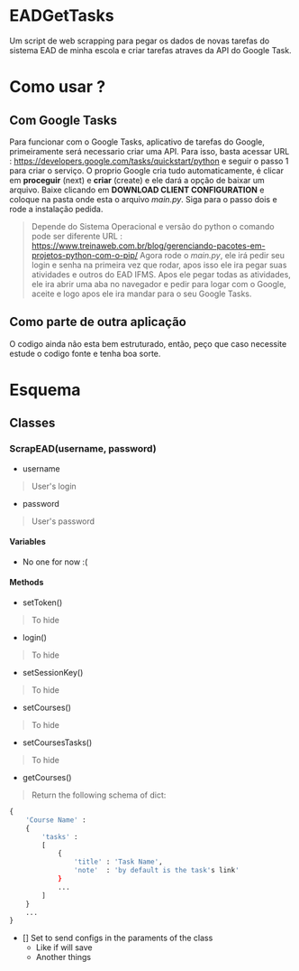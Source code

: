 # EADGetTasks
Um script de web scrapping para pegar os dados de novas tarefas do sistema EAD de minha escola e criar tarefas atraves da API do Google Task.


# Como usar ?
## Com Google Tasks
Para funcionar com o Google Tasks, aplicativo de tarefas do Google, primeiramente será necessario criar uma API. 
Para isso, basta acessar URL : https://developers.google.com/tasks/quickstart/python e seguir o passo 1 para criar o serviço. O proprio Google cria tudo automaticamente, é clicar em **proceguir** (next) e **criar** (create) e ele dará a opção de baixar um arquivo. Baixe clicando em **DOWNLOAD CLIENT CONFIGURATION** e coloque na pasta onde esta o arquivo *main.py*.
Siga para o passo dois e rode a instalação pedida.
> Depende do Sistema Operacional e versão do python o comando pode ser diferente URL : https://www.treinaweb.com.br/blog/gerenciando-pacotes-em-projetos-python-com-o-pip/
Agora rode o *main.py*, ele irá pedir seu login e senha na primeira vez que rodar, apos isso ele ira pegar suas atividades e outros do EAD IFMS. Apos ele pegar todas as atividades, ele ira abrir uma aba no navegador e pedir para logar com o Google, aceite e logo apos ele ira mandar para o seu Google Tasks.

## Como parte de outra aplicação
O codigo ainda não esta bem estruturado, então, peço que caso necessite estude o codigo fonte e tenha boa sorte.

# Esquema
## Classes
### ScrapEAD(username, password)
- username
> User's login 
- password 
> User's password
#### Variables
- No one for now :(
#### Methods
- setToken()
> To hide
- login()
> To hide
- setSessionKey()
> To hide
- setCourses()
> To hide
- setCoursesTasks()
> To hide
- getCourses()
> Return the following schema of dict:
```python
{
    'Course Name' : 
    {
        'tasks' :
        [
            {
                'title' : 'Task Name', 
                'note'  : 'by default is the task's link'
            }
            ...
        ]
    }
    ...
}
```

- [] Set to send configs in the paraments of the class
     - Like if will save
     - Another things


